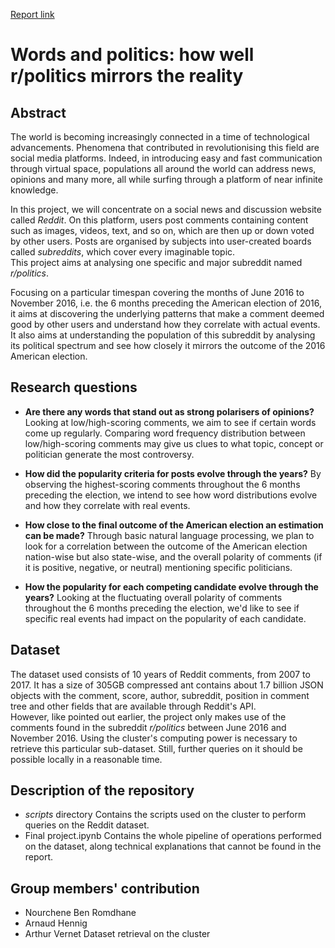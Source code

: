 [Report link](https://www.overleaf.com/5613896445zbzcpyxbgbpj)

# Words and politics: how well r/politics mirrors the reality 

## Abstract
The world is becoming increasingly connected in a time of technological advancements. Phenomena that contributed in revolutionising this field are social media platforms. Indeed, in introducing easy and fast communication through virtual space, populations all around the world can address news, opinions and many more, all while surfing through a platform of near infinite knowledge.  

In this project, we will concentrate on a social news and discussion website called *Reddit*. On this platform, users post comments containing content such as images, videos, text, and so on, which are then up or down voted by other users. Posts are organised by subjects into user-created boards called *subreddits*, which cover every imaginable topic.  
This project aims at analysing one specific and major subreddit named *r/politics*.  

Focusing on a particular timespan covering the months of June 2016 to November 2016, i.e. the 6 months preceding the American election of 2016, it aims at discovering the underlying patterns that make a comment deemed good by other users and understand how they correlate with actual events. It also aims at understanding the population of this subreddit by analysing its political spectrum and see how closely it mirrors the outcome of the 2016 American election.


## Research questions
* **Are there any words that stand out as strong polarisers of opinions?**
Looking at low/high-scoring comments, we aim to see if certain words come up regularly. Comparing word frequency distribution between low/high-scoring comments may give us clues to what topic, concept or politician generate the most controversy. 

* **How did the popularity criteria for posts evolve through the years?**
By observing the highest-scoring comments throughout the 6 months preceding the election, we intend to see how word distributions evolve and how they correlate with real events.

* **How close to the final outcome of the American election an estimation can be made?**
Through basic natural language processing, we plan to look for a correlation between the outcome of the American election nation-wise but also state-wise, and the overall polarity of comments (if it is positive, negative, or neutral) mentioning specific politicians.

* **How the popularity for each competing candidate evolve through the years?**
Looking at the fluctuating overall polarity of comments throughout the 6 months preceding the election, we'd like to see if specific real events had impact on the popularity of each candidate.


## Dataset
The dataset used consists of 10 years of Reddit comments, from 2007 to 2017. It has a size of 305GB compressed ant contains about 1.7 billion JSON objects with the comment, score, author, subreddit, position in comment tree and other fields that are available through Reddit's API.  
However, like pointed out earlier, the project only makes use of the comments found in the subreddit *r/politics* between June 2016 and November 2016. Using the cluster's computing power is necessary to retrieve this particular sub-dataset. Still, further queries on it should be possible locally in a reasonable time.


## Description of the repository
* *scripts* directory
Contains the scripts used on the cluster to perform queries on the Reddit dataset.
* Final project.ipynb
Contains the whole pipeline of operations performed on the dataset, along technical explanations that cannot be found in the report.


## Group members' contribution
* Nourchene Ben Romdhane
* Arnaud Hennig
* Arthur Vernet
Dataset retrieval on the cluster
